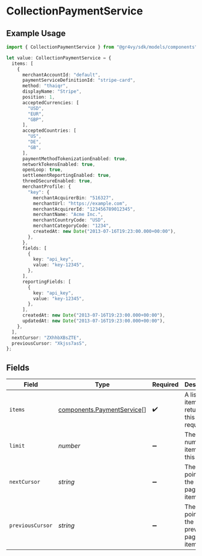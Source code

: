 # CollectionPaymentService

## Example Usage

```typescript
import { CollectionPaymentService } from "@gr4vy/sdk/models/components";

let value: CollectionPaymentService = {
  items: [
    {
      merchantAccountId: "default",
      paymentServiceDefinitionId: "stripe-card",
      method: "thaiqr",
      displayName: "Stripe",
      position: 1,
      acceptedCurrencies: [
        "USD",
        "EUR",
        "GBP",
      ],
      acceptedCountries: [
        "US",
        "DE",
        "GB",
      ],
      paymentMethodTokenizationEnabled: true,
      networkTokensEnabled: true,
      openLoop: true,
      settlementReportingEnabled: true,
      threeDSecureEnabled: true,
      merchantProfile: {
        "key": {
          merchantAcquirerBin: "516327",
          merchantUrl: "https://example.com",
          merchantAcquirerId: "123456789012345",
          merchantName: "Acme Inc.",
          merchantCountryCode: "USD",
          merchantCategoryCode: "1234",
          createdAt: new Date("2013-07-16T19:23:00.000+00:00"),
        },
      },
      fields: [
        {
          key: "api_key",
          value: "key-12345",
        },
      ],
      reportingFields: [
        {
          key: "api_key",
          value: "key-12345",
        },
      ],
      createdAt: new Date("2013-07-16T19:23:00.000+00:00"),
      updatedAt: new Date("2013-07-16T19:23:00.000+00:00"),
    },
  ],
  nextCursor: "ZXhhbXBsZTE",
  previousCursor: "Xkjss7asS",
};
```

## Fields

| Field                                                                    | Type                                                                     | Required                                                                 | Description                                                              | Example                                                                  |
| ------------------------------------------------------------------------ | ------------------------------------------------------------------------ | ------------------------------------------------------------------------ | ------------------------------------------------------------------------ | ------------------------------------------------------------------------ |
| `items`                                                                  | [components.PaymentService](../../models/components/paymentservice.md)[] | :heavy_check_mark:                                                       | A list of items returned for this request.                               |                                                                          |
| `limit`                                                                  | *number*                                                                 | :heavy_minus_sign:                                                       | The number of items for this page.                                       | 20                                                                       |
| `nextCursor`                                                             | *string*                                                                 | :heavy_minus_sign:                                                       | The cursor pointing at the next page of items.                           | ZXhhbXBsZTE                                                              |
| `previousCursor`                                                         | *string*                                                                 | :heavy_minus_sign:                                                       | The cursor pointing at the previous page of items.                       | Xkjss7asS                                                                |